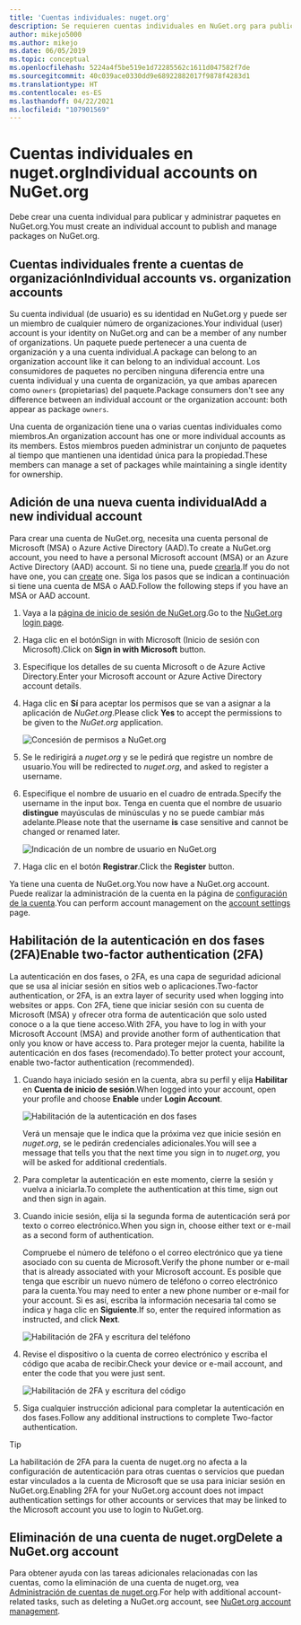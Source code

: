 ```yaml
---
title: 'Cuentas individuales: nuget.org'
description: Se requieren cuentas individuales en NuGet.org para publicar paquetes.
author: mikejo5000
ms.author: mikejo
ms.date: 06/05/2019
ms.topic: conceptual
ms.openlocfilehash: 5224a4f5be519e1d72285562c1611d047582f7de
ms.sourcegitcommit: 40c039ace0330dd9e68922882017f9878f4283d1
ms.translationtype: HT
ms.contentlocale: es-ES
ms.lasthandoff: 04/22/2021
ms.locfileid: "107901569"
---
```

# <a name="individual-accounts-on-nugetorg"></a><span data-ttu-id="6417d-103">Cuentas individuales en nuget.org</span><span class="sxs-lookup"><span data-stu-id="6417d-103">Individual accounts on NuGet.org</span></span>

<span data-ttu-id="6417d-104">Debe crear una cuenta individual para publicar y administrar paquetes en NuGet.org.</span><span class="sxs-lookup"><span data-stu-id="6417d-104">You must create an individual account to publish and manage packages on NuGet.org.</span></span>

## <a name="individual-accounts-vs-organization-accounts"></a><span data-ttu-id="6417d-105">Cuentas individuales frente a cuentas de organización</span><span class="sxs-lookup"><span data-stu-id="6417d-105">Individual accounts vs. organization accounts</span></span>

<span data-ttu-id="6417d-106">Su cuenta individual (de usuario) es su identidad en NuGet.org y puede ser un miembro de cualquier número de organizaciones.</span><span class="sxs-lookup"><span data-stu-id="6417d-106">Your individual (user) account is your identity on NuGet.org and can be a member of any number of organizations.</span></span> <span data-ttu-id="6417d-107">Un paquete puede pertenecer a una cuenta de organización y a una cuenta individual.</span><span class="sxs-lookup"><span data-stu-id="6417d-107">A package can belong to an organization account like it can belong to an individual account.</span></span> <span data-ttu-id="6417d-108">Los consumidores de paquetes no perciben ninguna diferencia entre una cuenta individual y una cuenta de organización, ya que ambas aparecen como `owners` (propietarias) del paquete.</span><span class="sxs-lookup"><span data-stu-id="6417d-108">Package consumers don't see any difference between an individual account or the organization account: both appear as package `owners`.</span></span>

<span data-ttu-id="6417d-109">Una cuenta de organización tiene una o varias cuentas individuales como miembros.</span><span class="sxs-lookup"><span data-stu-id="6417d-109">An organization account has one or more individual accounts as its members.</span></span> <span data-ttu-id="6417d-110">Estos miembros pueden administrar un conjunto de paquetes al tiempo que mantienen una identidad única para la propiedad.</span><span class="sxs-lookup"><span data-stu-id="6417d-110">These members can manage a set of packages while maintaining a single identity for ownership.</span></span>

## <a name="add-a-new-individual-account"></a><span data-ttu-id="6417d-111">Adición de una nueva cuenta individual</span><span class="sxs-lookup"><span data-stu-id="6417d-111">Add a new individual account</span></span>

<span data-ttu-id="6417d-112">Para crear una cuenta de NuGet.org, necesita una cuenta personal de Microsoft (MSA) o Azure Active Directory (AAD).</span><span class="sxs-lookup"><span data-stu-id="6417d-112">To create a NuGet.org account, you need to have a personal Microsoft account (MSA) or an Azure Active Directory (AAD) account.</span></span> <span data-ttu-id="6417d-113">Si no tiene una, puede [crearla](https://signup.live.com).</span><span class="sxs-lookup"><span data-stu-id="6417d-113">If you do not have one, you can [create](https://signup.live.com) one.</span></span> <span data-ttu-id="6417d-114">Siga los pasos que se indican a continuación si tiene una cuenta de MSA o AAD.</span><span class="sxs-lookup"><span data-stu-id="6417d-114">Follow the following steps if you have an MSA or AAD account.</span></span>

1. <span data-ttu-id="6417d-115">Vaya a la [página de inicio de sesión de NuGet.org](https://www.nuget.org/users/account/LogOn).</span><span class="sxs-lookup"><span data-stu-id="6417d-115">Go to the [NuGet.org login page](https://www.nuget.org/users/account/LogOn).</span></span>

1. <span data-ttu-id="6417d-116">Haga clic en el botónSign in with Microsoft (Inicio de sesión con Microsoft).</span><span class="sxs-lookup"><span data-stu-id="6417d-116">Click on **Sign in with Microsoft** button.</span></span>

1. <span data-ttu-id="6417d-117">Especifique los detalles de su cuenta Microsoft o de Azure Active Directory.</span><span class="sxs-lookup"><span data-stu-id="6417d-117">Enter your Microsoft account or Azure Active Directory account details.</span></span>

1. <span data-ttu-id="6417d-118">Haga clic en **Sí** para aceptar los permisos que se van a asignar a la aplicación de *NuGet.org*.</span><span class="sxs-lookup"><span data-stu-id="6417d-118">Please click **Yes** to accept the permissions to be given to the *NuGet.org* application.</span></span>

   ![Concesión de permisos a NuGet.org](media/nuget-org-permissions.png)

1. <span data-ttu-id="6417d-120">Se le redirigirá a *nuget.org* y se le pedirá que registre un nombre de usuario.</span><span class="sxs-lookup"><span data-stu-id="6417d-120">You will be redirected to *nuget.org*, and asked to register a username.</span></span>

1. <span data-ttu-id="6417d-121">Especifique el nombre de usuario en el cuadro de entrada.</span><span class="sxs-lookup"><span data-stu-id="6417d-121">Specify the username in the input box.</span></span> <span data-ttu-id="6417d-122">Tenga en cuenta que el nombre de usuario **distingue** mayúsculas de minúsculas y no se puede cambiar más adelante.</span><span class="sxs-lookup"><span data-stu-id="6417d-122">Please note that the username **is** case sensitive and cannot be changed or renamed later.</span></span>

   ![Indicación de un nombre de usuario en NuGet.org](media/nuget-org-register.png) 

1. <span data-ttu-id="6417d-124">Haga clic en el botón **Registrar**.</span><span class="sxs-lookup"><span data-stu-id="6417d-124">Click the **Register** button.</span></span>

<span data-ttu-id="6417d-125">Ya tiene una cuenta de NuGet.org.</span><span class="sxs-lookup"><span data-stu-id="6417d-125">You now have a NuGet.org account.</span></span> <span data-ttu-id="6417d-126">Puede realizar la administración de la cuenta en la página de [configuración de la cuenta](https://www.nuget.org/account).</span><span class="sxs-lookup"><span data-stu-id="6417d-126">You can perform account management on the [account settings](https://www.nuget.org/account) page.</span></span>

## <a name="enable-two-factor-authentication-2fa"></a><span data-ttu-id="6417d-127">Habilitación de la autenticación en dos fases (2FA)</span><span class="sxs-lookup"><span data-stu-id="6417d-127">Enable two-factor authentication (2FA)</span></span>

<span data-ttu-id="6417d-128">La autenticación en dos fases, o 2FA, es una capa de seguridad adicional que se usa al iniciar sesión en sitios web o aplicaciones.</span><span class="sxs-lookup"><span data-stu-id="6417d-128">Two-factor authentication, or 2FA, is an extra layer of security used when logging into websites or apps.</span></span> <span data-ttu-id="6417d-129">Con 2FA, tiene que iniciar sesión con su cuenta de Microsoft (MSA) y ofrecer otra forma de autenticación que solo usted conoce o a la que tiene acceso.</span><span class="sxs-lookup"><span data-stu-id="6417d-129">With 2FA, you have to log in with your Microsoft Account (MSA) and provide another form of authentication that only you know or have access to.</span></span> <span data-ttu-id="6417d-130">Para proteger mejor la cuenta, habilite la autenticación en dos fases (recomendado).</span><span class="sxs-lookup"><span data-stu-id="6417d-130">To better protect your account, enable two-factor authentication (recommended).</span></span>

1. <span data-ttu-id="6417d-131">Cuando haya iniciado sesión en la cuenta, abra su perfil y elija **Habilitar** en **Cuenta de inicio de sesión**.</span><span class="sxs-lookup"><span data-stu-id="6417d-131">When logged into your account, open your profile and choose **Enable** under **Login Account**.</span></span>

   ![Habilitación de la autenticación en dos fases](media/nuget-org-register-2fa.png)

   <span data-ttu-id="6417d-133">Verá un mensaje que le indica que la próxima vez que inicie sesión en *nuget.org*, se le pedirán credenciales adicionales.</span><span class="sxs-lookup"><span data-stu-id="6417d-133">You will see a message that tells you that the next time you sign in to *nuget.org*, you will be asked for additional credentials.</span></span>

2. <span data-ttu-id="6417d-134">Para completar la autenticación en este momento, cierre la sesión y vuelva a iniciarla.</span><span class="sxs-lookup"><span data-stu-id="6417d-134">To complete the authentication at this time, sign out and then sign in again.</span></span>

3. <span data-ttu-id="6417d-135">Cuando inicie sesión, elija si la segunda forma de autenticación será por texto o correo electrónico.</span><span class="sxs-lookup"><span data-stu-id="6417d-135">When you sign in, choose either text or e-mail as a second form of authentication.</span></span>

   <span data-ttu-id="6417d-136">Compruebe el número de teléfono o el correo electrónico que ya tiene asociado con su cuenta de Microsoft.</span><span class="sxs-lookup"><span data-stu-id="6417d-136">Verify the phone number or e-mail that is already associated with your Microsoft account.</span></span> <span data-ttu-id="6417d-137">Es posible que tenga que escribir un nuevo número de teléfono o correo electrónico para la cuenta.</span><span class="sxs-lookup"><span data-stu-id="6417d-137">You may need to enter a new phone number or e-mail for your account.</span></span> <span data-ttu-id="6417d-138">Si es así, escriba la información necesaria tal como se indica y haga clic en **Siguiente**.</span><span class="sxs-lookup"><span data-stu-id="6417d-138">If so, enter the required information as instructed, and click **Next**.</span></span>

   ![Habilitación de 2FA y escritura del teléfono](media/nuget-org-sign-in-2fa.png)

4. <span data-ttu-id="6417d-140">Revise el dispositivo o la cuenta de correo electrónico y escriba el código que acaba de recibir.</span><span class="sxs-lookup"><span data-stu-id="6417d-140">Check your device or e-mail account, and enter the code that you were just sent.</span></span>

   ![Habilitación de 2FA y escritura del código](media/nuget-org-enter-code-2fa.png)

5. <span data-ttu-id="6417d-142">Siga cualquier instrucción adicional para completar la autenticación en dos fases.</span><span class="sxs-lookup"><span data-stu-id="6417d-142">Follow any additional instructions to complete Two-factor authentication.</span></span>

> [!Tip]
> <span data-ttu-id="6417d-143">La habilitación de 2FA para la cuenta de nuget.org no afecta a la configuración de autenticación para otras cuentas o servicios que puedan estar vinculados a la cuenta de Microsoft que se usa para iniciar sesión en NuGet.org.</span><span class="sxs-lookup"><span data-stu-id="6417d-143">Enabling 2FA for your NuGet.org account does not impact authentication settings for other accounts or services that may be linked to the Microsoft account you use to login to NuGet.org.</span></span>

## <a name="delete-a-nugetorg-account"></a><span data-ttu-id="6417d-144">Eliminación de una cuenta de nuget.org</span><span class="sxs-lookup"><span data-stu-id="6417d-144">Delete a NuGet.org account</span></span>

<span data-ttu-id="6417d-145">Para obtener ayuda con las tareas adicionales relacionadas con las cuentas, como la eliminación de una cuenta de nuget.org, vea [Administración de cuentas de nuget.org](nuget-org-faq.md#nugetorg-account-management).</span><span class="sxs-lookup"><span data-stu-id="6417d-145">For help with additional account-related tasks, such as deleting a NuGet.org account, see [NuGet.org account management](nuget-org-faq.md#nugetorg-account-management).</span></span>
